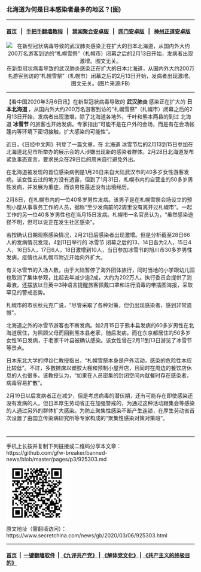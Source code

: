 ### 北海道为何是日本感染者最多的地区？(图)
------------------------

#### [首页](https://github.com/gfw-breaker/banned-news/blob/master/README.md) &nbsp;&nbsp;|&nbsp;&nbsp; [手把手翻墙教程](https://github.com/gfw-breaker/guides/wiki) &nbsp;&nbsp;|&nbsp;&nbsp; [禁闻聚合安卓版](https://github.com/gfw-breaker/bn-android) &nbsp;&nbsp;|&nbsp;&nbsp; [网门安卓版](https://github.com/oGate2/oGate) &nbsp;&nbsp;|&nbsp;&nbsp; [神州正道安卓版](https://github.com/SzzdOgate/update) 



<div class="article_right" style="fone-color:#000">
 <p style="text-align: center;">
  <img alt="在新型冠状病毒导致的武汉肺炎感染正在扩大的日本北海道，从国内外大约200万名游客到访的“札幌雪祭”（札幌市）闭幕之后的2月13日开始，发病者出现激增。图文无关。" src="http://img2.secretchina.com/pic/2019/3-1/p2372832a245446865-ss.jpg"/>
  <br>
   在新型冠状病毒导致的武汉肺炎感染正在扩大的日本北海道，从国内外大约200万名游客到访的“札幌雪祭”（札幌市）闭幕之后的2月13日开始，发病者出现激增。图文无关。(图片来源:FB)
   <span id="hideid" name="hideid" style="color:red;display:none;">
    <span href="https://www.secretchina.com">
    </span>
   </span>
  </br>
 </p>
 <div id="txt-mid1-t21-2017">
  

---


  </div>
 </div>
 <p>
  【看中国2020年3月6日讯】在新型冠状病毒导致的
  <strong>
   武汉肺炎
  </strong>
  感染正在扩大的
  <strong>
   日本北海道
  </strong>
  ，从国内外大约200万名游客到访的“札幌雪祭”（札幌市）闭幕之后的2月13日开始，发病者出现激增。除了北海道各地外，千叶和熊本两县的到过
  <span href="https://zh.wikipedia.org/wiki/%E5%8C%97%E6%B5%B7%E9%81%93" target="_blank">
   北海道
  </span>
  <strong>
   冰雪节
  </strong>
  的旅客也开始发病。专家指出“可能不是在户外的会场，而是有在会场帐篷内等环境下密切接触，扩大感染的可能性”。
  <span id="hideid" name="hideid" style="color:red;display:none;">
   <span href="https://www.secretchina.com">
   </span>
  </span>
 </p>
 <p>
  近日，《日经中文网》刊登了一篇文章，在
  <span href="https://www.secretchina.com/news/gb/tag/北海道" target="_blank">
   北海道
  </span>
  冰雪节后的2月13到15日参加在北海道北见市所举办的展示会的人涉嫌出现新的感染者群体。2月28日北海道发布紧急事态宣言，要求民众在29日后的周末自行避免外出。
 </p>
 <p>
  在北海道被发现的首位感染病例是1月26日来自大陆武汉市的40多岁女性游客发病。该女性去过的地方没有透露，但到了1月31日，札幌市内的自营业的50多岁男性发病，并发展为重症，而该男性最近没有出境经历。
 </p>
 <p>
  2月8日，在札幌市内的一位40多岁男性发病。该男子是在札幌雪祭会场设立的预制小屋从事事务工作的人员，据称“至少发病前的2周里没有离开过札幌市”。一起工作的另一位40多岁男性也在当月15日发病。札幌市一名官员认为，“虽然感染途径不明，但可以说正在发生社区感染”。
 </p>
 <p>
  若按确认日期观察感染情况，2月21日后感染者出现激增。但是分析截至28日66人的发病情况发现，4到11日举行的
  <span href="https://www.secretchina.com/news/gb/tag/冰雪节" target="_blank">
   冰雪节
  </span>
  闭幕之后的13、14日各为2人，15日4人，16日5人，17日6人，18日激增到10人，当日参加冰雪节的旭川市30多岁男性发病，疫情也从札幌市附近开始向外扩大。
 </p>
 <p>
  有关冰雪节的入场人数，由于大陆暂停了海外团体旅行，同时当地的小学跟幼儿园也取消了集体参观，比起去年减少逾2成，大约为202万人。执行委员会提供了消毒液，还摆放以日英中3种语言提醒旅客佩戴口罩和进行消毒的带插图海报，采取罕见的警戒态势。
 </p>
 <p>
  札幌市的市长秋元克广说，“尽管采取了各种对策，但仍出现感染者，感到非常遗憾”。
 </p>
 <p>
  北海道之外的冰雪节游客也不断发病。如2月15日于熊本县发病的60多岁男性在北海道居住，为照顾父母而回到熊本县老家，随后发病。而在东京都居住的50多岁女性16日发病，于老家千叶县被确认感染。该女性曾在2月11到13日游览了冰雪节等景点。
 </p>
 <p>
  日本东北大学的押谷仁教授指出，“札幌雪祭本身是户外活动，感染的危险性本应比较低”。不过，多数摊床以塑胶大棚和预制小屋开店，且同时在周边的餐饮店休息的人也很多。该教授认为，“如果在人员密集的封闭空间内就餐时存在感染者，病毒容易扩散”。
 </p>
 <p>
  2月19日以后发病者正在减少，但是考虑病毒的潜伏期，还有可能存在即使感染还没有发病的人。但日本厚生劳动省正在加强警戒的，为通过这种活动跟集会等感染的人通过另外的群体扩大感染。为防止聚集性感染不断产生连锁，在厚生劳动省首次设置了由国立传染病研究所等专家构成的“聚集性感染对策对策班”。
  <center>
   <div>
    <div id="txt-mid2-t22-2017" style="display: block;  max-height: 351px;  overflow: hidden;">
     <div id="SC-21xxx">
     </div>
     <ins class="adsbygoogle" data-ad-client="ca-pub-1276641434651360" data-ad-format="auto" data-ad-slot="4301710469" data-full-width-responsive="true" style="display:block">
     </ins>
    </div>
   </div>
  </center>
  <div style="padding-top:12px;">
  </div>
 </p>
</div>

<hr/>
手机上长按并复制下列链接或二维码分享本文章：<br/>
https://github.com/gfw-breaker/banned-news/blob/master/pages/p3/925303.md <br/>
<a href='https://github.com/gfw-breaker/banned-news/blob/master/pages/p3/925303.md'><img src='https://github.com/gfw-breaker/banned-news/blob/master/pages/p3/925303.md.png'/></a> <br/>
原文地址（需翻墙访问）：https://www.secretchina.com/news/gb/2020/03/06/925303.html


------------------------
#### [首页](https://github.com/gfw-breaker/banned-news/blob/master/README.md) &nbsp;|&nbsp; [一键翻墙软件](https://github.com/gfw-breaker/nogfw/blob/master/README.md) &nbsp;| [《九评共产党》](https://github.com/gfw-breaker/9ping.md/blob/master/README.md#九评之一评共产党是什么) | [《解体党文化》](https://github.com/gfw-breaker/jtdwh.md/blob/master/README.md) | [《共产主义的终极目的》](https://github.com/gfw-breaker/gczydzjmd.md/blob/master/README.md)


<img src='http://gfw-breaker.win/banned-news/pages/p3/925303.md' width='0px' height='0px'/>